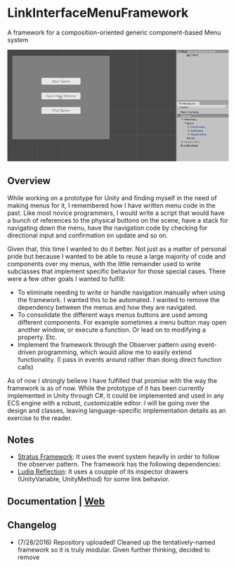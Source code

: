 # LinkInterfaceMenuFramework
A framework for a composition-oriented generic component-based Menu system

<img src ="/Header.png">

## Overview

While working on a prototype for Unity and finding myself in the need of making menus for it, I remembered how I have written menu code in the past. Like most novice programmers, I would write a script that would have a bunch of references to the physical buttons on the scene, have a stack for navigating down the menu, have the navigation code by checking for directional input and confirmation on update and so on.

Given that, this time I wanted to do it better. Not just as a matter of personal pride but because I wanted to be able to reuse a large majority of code and components over my menus, with the little remainder used to write subclasses that implement specific behavior for those special cases. There were a few other goals I wanted to fulfill:

- To eliminate needing to write or handle navigation manually when using the framework. I wanted this to be automated. I wanted to remove the dependency between the menus and how they are navigated.
- To consolidate the different ways menus buttons are used among different components. For example sometimes a menu button may open another window, or execute a function. Or lead on to modifying a property. Etc.
- Implement the framework through the Observer pattern using event-driven programming, which would allow me to easily extend functionality. (I pass in events around rather than doing direct function calls)

As of now I strongly believe I have fulfilled that promise with the way the framework is as of now. While the prototype of it has been currently implemented in Unity through C#, it could be implemented and used in any ECS engine with a robust, customizable editor. I will be going over the design and classes, leaving language-specific implementation details as an exercise to the reader.

## Notes
- [Stratus Framework](https://github.com/Azurelol/StratusFramework): It uses the event system heavily in order to follow the observer pattern.
The framework has the following dependencies:
- [Ludiq Reflection](https://github.com/lazlo-bonin/unity-reflection): It uses a coupple of its inspector drawers (UnityVariable, UnityMethod) for some link behavior.

## Documentation | [Web](https://docs.google.com/document/d/1ag4u-xh_ymxL3EFth453XrcqRoySuoF3eb9-AhKfaLA/edit?usp=sharing)

## Changelog
- (7/28/2016) Repository uploaded! Cleaned up the tentatively-named framework so it is truly modular. Given further thinking, decided to remove